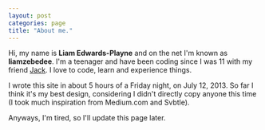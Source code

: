 ```yaml
---
layout: post
categories: page
title: "About me."
---
```

<p class="lead">Hi, my name is <strong>Liam Edwards-Playne</strong> and on the net I'm known as <strong>liamzebedee</strong>. I'm a teenager and have been coding since I was 11 with my friend <a href="//hetra.co">Jack</a>. I love to code, learn and experience things.</p>

I wrote this site in about 5 hours of a Friday night, <time class="timeago" datetime="2013-07-12T16:30:00Z">on July 12, 2013</time>. So far I think it's my best design, considering I didn't directly copy anyone this time (I took much inspiration from Medium.com and Svbtle).

Anyways, I'm tired, so I'll update this page later.
